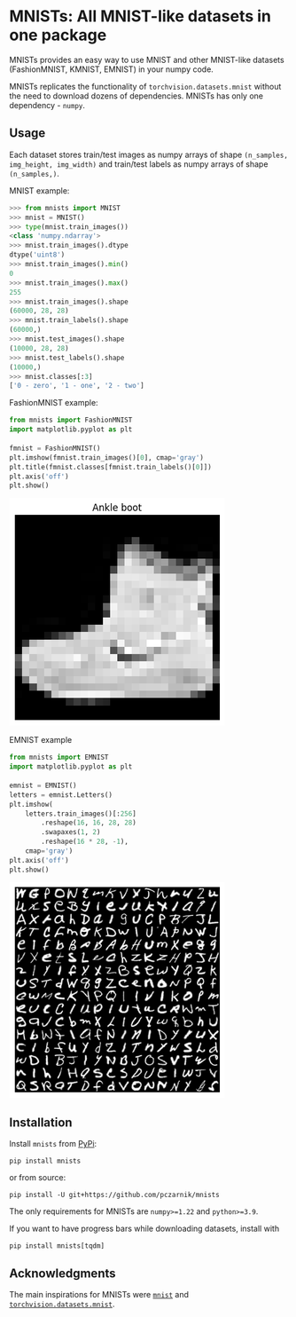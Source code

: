 # MNISTs: All MNIST-like datasets in one package

MNISTs provides an easy way to use MNIST and other MNIST-like datasets (FashionMNIST, KMNIST, EMNIST) in your numpy code.

MNISTs replicates the functionality of `torchvision.datasets.mnist` without the need to download dozens of dependencies.
MNISTs has only one dependency - `numpy`.


## Usage

Each dataset stores train/test images as numpy arrays of shape `(n_samples, img_height, img_width)` and train/test labels as numpy arrays of shape `(n_samples,)`.

MNIST example:
```python
>>> from mnists import MNIST
>>> mnist = MNIST()
>>> type(mnist.train_images())
<class 'numpy.ndarray'>
>>> mnist.train_images().dtype
dtype('uint8')
>>> mnist.train_images().min()
0
>>> mnist.train_images().max()
255
>>> mnist.train_images().shape
(60000, 28, 28)
>>> mnist.train_labels().shape
(60000,)
>>> mnist.test_images().shape
(10000, 28, 28)
>>> mnist.test_labels().shape
(10000,)
>>> mnist.classes[:3]
['0 - zero', '1 - one', '2 - two']
```

FashionMNIST example:
```python
from mnists import FashionMNIST
import matplotlib.pyplot as plt

fmnist = FashionMNIST()
plt.imshow(fmnist.train_images()[0], cmap='gray')
plt.title(fmnist.classes[fmnist.train_labels()[0]])
plt.axis('off')
plt.show()
```
![FashionMNIST example](https://raw.githubusercontent.com/pczarnik/mnists/main/imgs/fmnist_boot.png)

EMNIST example
```python
from mnists import EMNIST
import matplotlib.pyplot as plt

emnist = EMNIST()
letters = emnist.Letters()
plt.imshow(
    letters.train_images()[:256]
        .reshape(16, 16, 28, 28)
        .swapaxes(1, 2)
        .reshape(16 * 28, -1),
    cmap='gray')
plt.axis('off')
plt.show()
```
![EMNIST example](https://raw.githubusercontent.com/pczarnik/mnists/main/imgs/emnist_letters_256.png)

## Installation

Install `mnists` from [PyPi](https://pypi.org/project/mnists):
```
pip install mnists
```
or from source:
```
pip install -U git+https://github.com/pczarnik/mnists
```
The only requirements for MNISTs are `numpy>=1.22` and `python>=3.9`.

If you want to have progress bars while downloading datasets, install with
```
pip install mnists[tqdm]
```

## Acknowledgments

The main inspirations for MNISTs were [`mnist`](https://github.com/datapythonista/mnist) and [`torchvision.datasets.mnist`](https://github.com/pytorch/vision).

